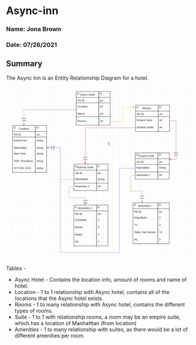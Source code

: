 # Async-inn

### Name: Jona Brown
### Date: 07/26/2021
## Summary
The Async Inn is an Entity Relationship Diagram for a hotel.

![ERD](./ERD.png)

Tables -  
- Async Hotel - Contains the location info, amount of rooms and name of hotel.
- Location - 1 to 1 relationship with Async hotel, contains all of the locations that the Async hotel exists.
- Rooms - 1 to many relationship with Async hotel, contains the different types of rooms.
- Suite - 1 to 1 with relationship rooms, a room may be an empire suite, which has a location of Manhatttan (from location)
- Amenities - 1 to many relationship with suites, as there would be a lot of different amenities per room. 
